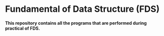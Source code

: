 # Fundamental of Data Structure (FDS)
#### This repository contains all the programs that are performed during practical of FDS.
